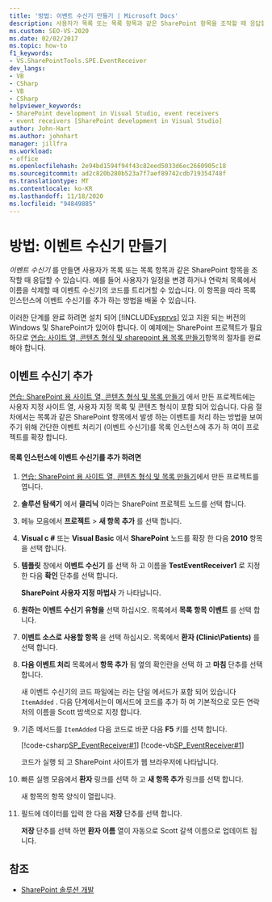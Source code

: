 ```yaml
---
title: '방법: 이벤트 수신기 만들기 | Microsoft Docs'
description: 사용자가 목록 또는 목록 항목과 같은 SharePoint 항목을 조작할 때 응답할 수 있도록 이벤트 수신기를 만듭니다.
ms.custom: SEO-VS-2020
ms.date: 02/02/2017
ms.topic: how-to
f1_keywords:
- VS.SharePointTools.SPE.EventReceiver
dev_langs:
- VB
- CSharp
- VB
- CSharp
helpviewer_keywords:
- SharePoint development in Visual Studio, event receivers
- event receivers [SharePoint development in Visual Studio]
author: John-Hart
ms.author: johnhart
manager: jillfra
ms.workload:
- office
ms.openlocfilehash: 2e94bd1594f94f43c82eed5033d6ec2660905c18
ms.sourcegitcommit: ad2c820b280b523a7f7aef89742cdb719354748f
ms.translationtype: MT
ms.contentlocale: ko-KR
ms.lasthandoff: 11/18/2020
ms.locfileid: "94849885"
---
```

# <a name="how-to-create-an-event-receiver"></a>방법: 이벤트 수신기 만들기
  *이벤트 수신기* 를 만들면 사용자가 목록 또는 목록 항목과 같은 SharePoint 항목을 조작할 때 응답할 수 있습니다. 예를 들어 사용자가 일정을 변경 하거나 연락처 목록에서 이름을 삭제할 때 이벤트 수신기의 코드를 트리거할 수 있습니다. 이 항목을 따라 목록 인스턴스에 이벤트 수신기를 추가 하는 방법을 배울 수 있습니다.

 이러한 단계를 완료 하려면 설치 되어 [!INCLUDE[vsprvs](../sharepoint/includes/vsprvs-md.md)] 있고 지원 되는 버전의 Windows 및 SharePoint가 있어야 합니다. 이 예제에는 SharePoint 프로젝트가 필요 하므로 [연습: 사이트 열, 콘텐츠 형식 및 sharepoint 용 목록 만들기](../sharepoint/walkthrough-create-a-site-column-content-type-and-list-for-sharepoint.md)항목의 절차를 완료 해야 합니다.

## <a name="adding-an-event-receiver"></a>이벤트 수신기 추가
 [연습: SharePoint 용 사이트 열, 콘텐츠 형식 및 목록 만들기](../sharepoint/walkthrough-create-a-site-column-content-type-and-list-for-sharepoint.md) 에서 만든 프로젝트에는 사용자 지정 사이트 열, 사용자 지정 목록 및 콘텐츠 형식이 포함 되어 있습니다. 다음 절차에서는 목록과 같은 SharePoint 항목에서 발생 하는 이벤트를 처리 하는 방법을 보여 주기 위해 간단한 이벤트 처리기 (이벤트 수신기)를 목록 인스턴스에 추가 하 여이 프로젝트를 확장 합니다.

#### <a name="to-add-an-event-receiver-to-the-list-instance"></a>목록 인스턴스에 이벤트 수신기를 추가 하려면

1. [연습: SharePoint 용 사이트 열, 콘텐츠 형식 및 목록 만들기](../sharepoint/walkthrough-create-a-site-column-content-type-and-list-for-sharepoint.md)에서 만든 프로젝트를 엽니다.

2. **솔루션 탐색기** 에서 **클리닉** 이라는 SharePoint 프로젝트 노드를 선택 합니다.

3. 메뉴 모음에서 **프로젝트**  >  **새 항목 추가** 를 선택 합니다.

4. **Visual c #** 또는 **Visual Basic** 에서 **SharePoint** 노드를 확장 한 다음 **2010** 항목을 선택 합니다.

5. **템플릿** 창에서 **이벤트 수신기** 를 선택 하 고 이름을 **TestEventReceiver1** 로 지정한 다음 **확인** 단추를 선택 합니다.

     **SharePoint 사용자 지정 마법사** 가 나타납니다.

6. **원하는 이벤트 수신기 유형을** 선택 하십시오. 목록에서 **목록 항목 이벤트** 를 선택 합니다.

7. **이벤트 소스로 사용할 항목** 을 선택 하십시오. 목록에서 **환자 (Clinic\Patients)** 를 선택 합니다.

8. **다음 이벤트 처리** 목록에서 **항목 추가** 됨 옆의 확인란을 선택 하 고 **마침** 단추를 선택 합니다.

     새 이벤트 수신기의 코드 파일에는 라는 단일 메서드가 포함 되어 있습니다 `ItemAdded` . 다음 단계에서는이 메서드에 코드를 추가 하 여 기본적으로 모든 연락처의 이름을 Scott 밤색으로 지정 합니다.

9. 기존 메서드를 `ItemAdded` 다음 코드로 바꾼 다음 **F5** 키를 선택 합니다.

     [!code-csharp[SP_EventReceiver#1](../sharepoint/codesnippet/CSharp/CustomField1/TestEventReceiver1/TestEventReceiver1.cs#1)]
     [!code-vb[SP_EventReceiver#1](../sharepoint/codesnippet/VisualBasic/CustomField1_VB/EventReceiver1/EventReceiver1.vb#1)]

     코드가 실행 되 고 SharePoint 사이트가 웹 브라우저에 나타납니다.

10. 빠른 실행 모음에서 **환자** 링크를 선택 하 고 **새 항목 추가** 링크를 선택 합니다.

     새 항목의 항목 양식이 열립니다.

11. 필드에 데이터를 입력 한 다음 **저장** 단추를 선택 합니다.

     **저장** 단추를 선택 하면 **환자 이름** 열이 자동으로 Scott 갈색 이름으로 업데이트 됩니다.

## <a name="see-also"></a>참조

- [SharePoint 솔루션 개발](../sharepoint/developing-sharepoint-solutions.md)